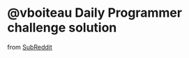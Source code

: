 # @vboiteau Daily Programmer challenge solution

from [SubReddit](https://www.reddit.com/r/dailyprogrammer/)
